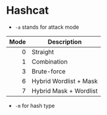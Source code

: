 

# Hashcat

 - `-a` stands for attack mode  

| Mode | Description                 |
|-----:|-----------------------------|
| 0    | Straight                    |
| 1    | Combination                 |
| 3    | Brute-force                 |
| 6    | Hybrid Wordlist + Mask      |
| 7    | Hybrid Mask + Wordlist      |

- `-m` for hash type
